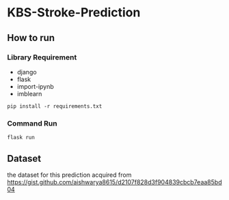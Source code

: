 # KBS-Stroke-Prediction

## How to run
### Library Requirement 
- django
- flask 
- import-ipynb
- imblearn

``` pip install -r requirements.txt ```

### Command Run
``` flask run ```

## Dataset

the dataset for this prediction acquired from https://gist.github.com/aishwarya8615/d2107f828d3f904839cbcb7eaa85bd04
